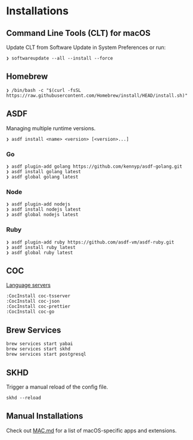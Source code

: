 # Installations

## Command Line Tools (CLT) for macOS

Update CLT from Software Update in System Preferences or run:

```shell
❯ softwareupdate --all --install --force
```

## Homebrew

```shell
❯ /bin/bash -c "$(curl -fsSL https://raw.githubusercontent.com/Homebrew/install/HEAD/install.sh)"
```

## ASDF

Managing multiple runtime versions.

```shell
❯ asdf install <name> <version> [<version>...]
```

### Go

```shell
❯ asdf plugin-add golang https://github.com/kennyp/asdf-golang.git
❯ asdf install golang latest
❯ asdf global golang latest
```

### Node

```shell
❯ asdf plugin-add nodejs
❯ asdf install nodejs latest
❯ asdf global nodejs latest
```

### Ruby

```shell
❯ asdf plugin-add ruby https://github.com/asdf-vm/asdf-ruby.git
❯ asdf install ruby latest
❯ asdf global ruby latest
```

## COC

[Language servers](https://github.com/neoclide/coc.nvim/wiki/Language-servers)

```shell
:CocInstall coc-tsserver
:CocInstall coc-json
:CocInstall coc-prettier
:CocInstall coc-go
```

## Brew Services

```shell
brew services start yabai
brew services start skhd
brew services start postgresql
```

## SKHD

Trigger a manual reload of the config file.

```shell
skhd --reload
```

## Manual Installations

Check out [MAC.md](MAC.md) for a list of macOS-specific apps and extensions.
